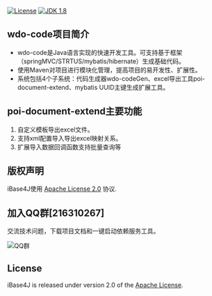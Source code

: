 [![License](http://img.shields.io/:license-apache-blue.svg "2.0")](http://www.apache.org/licenses/LICENSE-2.0.html)
[![JDK 1.8](https://img.shields.io/badge/JDK-1.8-green.svg "JDK 1.8")]()

## wdo-code项目简介

- wdo-code是Java语言实现的快速开发工具。可支持基于框架（springMVC/STRTUS/mybatis/hibernate）生成基础代码。
- 使用Maven对项目进行模块化管理，提高项目的易开发性、扩展性。
- 系统包括4个子系统：代码生成器wdo-codeGen、excel导出工具poi-document-extend、mybatis UUID主键生成扩展工具。


## poi-document-extend主要功能
 1. 自定义模板导出excel文件。
 2. 支持xml配置导入导出excel映射关系。
 3. 扩展导入数据回调函数支持批量查询等
 

    
## 版权声明
iBase4J使用 [Apache License 2.0][] 协议.

## 加入QQ群[216310267]
交流技术问题，下载项目文档和一键启动依赖服务工具。

![QQ群](https://github.com/wdocode/wdo-code/blob/master/62561cccf0ab02185e8a9637ad55baa3.jpg "QQ群一")



## License
iBase4J is released under version 2.0 of the [Apache License][].


[Apache License 2.0]: http://www.apache.org/licenses/LICENSE-2.0
[Apache License]: http://www.apache.org/licenses/LICENSE-2.0
